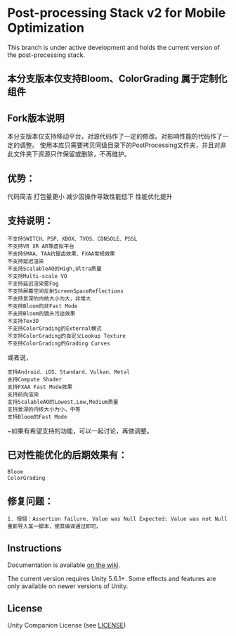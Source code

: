 # Post-processing Stack v2 for Mobile Optimization

This branch is under active development and holds the current version of the post-processing stack. 

本分支版本仅支持Bloom、ColorGrading 属于定制化组件
------------

Fork版本说明
------------

本分支版本仅支持移动平台，对源代码作了一定的修改。对影响性能的代码作了一定的调整。
使用本库只需要拷贝同级目录下的PostProcessing文件夹，并且对非此文件夹下资源只作保留或删除，不再维护。

优势：
------------

代码简洁 打包量更小 减少因操作导致性能低下 性能优化提升

支持说明：
------------

	不支持SWITCH、PSP、XBOX、TVOS、CONSOLE、PSSL
	不支持VR XR AR等虚拟平台
	不支持SMAA、TAA抗锯齿效果、FXAA常规效果
	不支持延迟渲染
	不支持ScalableAO的High,Ultra质量
	不支持Multi-scale VO
	不支持延迟渲染雾Fog
	不支持屏幕空间反射ScreenSpaceReflections
	不支持景深的内核大小为大，非常大
	不支持Bloom的非Fast Mode
	不支持Bloom的镜头污迹效果
	不支持Tex3D
	不支持ColorGrading的External模式
	不支持ColorGrading的自定义Lookup Texture
	不支持ColorGrading的Grading Curves

或者说，

	支持Android、iOS、Standard、Vulkan、Metal
	支持Compute Shader
	支持FXAA Fast Mode效果
	支持前向渲染
	支持ScalableAO的Lowest,Low,Medium质量
	支持景深的内核大小为小，中等
	支持Bloom的Fast Mode

~如果有希望支持的功能，可以一起讨论，再做调整。

已对性能优化的后期效果有：
------------

	Bloom
	ColorGrading

修复问题：
------------
	1. 报错：Assertion failure. Value was Null Expected: Value was not Null
	重新导入某一脚本，使其编译通过即可。

Instructions
------------

Documentation is available [on the wiki](https://github.com/Unity-Technologies/PostProcessing/wiki).

The current version requires Unity 5.6.1+. Some effects and features are only available on newer versions of Unity.

License
-------

Unity Companion License (see [LICENSE](LICENSE.md))
